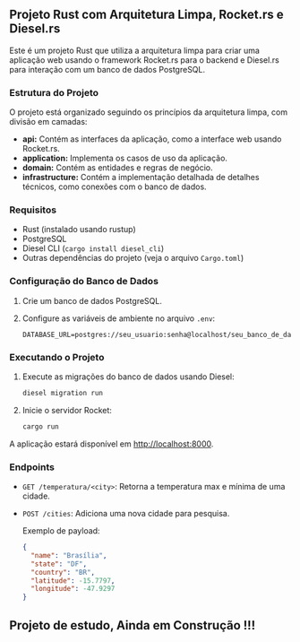 ## Projeto Rust com Arquitetura Limpa, Rocket.rs e Diesel.rs

Este é um projeto Rust que utiliza a arquitetura limpa para criar uma aplicação web usando o framework Rocket.rs para o backend e Diesel.rs para interação com um banco de dados PostgreSQL.

### Estrutura do Projeto

O projeto está organizado seguindo os princípios da arquitetura limpa, com divisão em camadas:

- **api:** Contém as interfaces da aplicação, como a interface web usando Rocket.rs.
- **application:**  Implementa os casos de uso da aplicação.
- **domain:** Contém as entidades e regras de negócio.
- **infrastructure:**  Contém a implementação detalhada de detalhes técnicos, como conexões com o banco de dados.

### Requisitos

- Rust (instalado usando rustup)
- PostgreSQL
- Diesel CLI (`cargo install diesel_cli`)
- Outras dependências do projeto (veja o arquivo `Cargo.toml`)

### Configuração do Banco de Dados

1. Crie um banco de dados PostgreSQL.
2. Configure as variáveis de ambiente no arquivo `.env`:

    ```env
    DATABASE_URL=postgres://seu_usuario:senha@localhost/seu_banco_de_dados
    ```

### Executando o Projeto

1. Execute as migrações do banco de dados usando Diesel:

    ```bash
    diesel migration run
    ```

2. Inicie o servidor Rocket:

    ```bash
    cargo run
    ```

A aplicação estará disponível em [http://localhost:8000](http://localhost:8000).

### Endpoints

- `GET /temperatura/<city>`: Retorna a temperatura max e mínima de uma cidade.
- `POST /cities`: Adiciona uma nova cidade para pesquisa.

  Exemplo de payload:
  ```json
  {
    "name": "Brasília",
    "state": "DF",
    "country": "BR",
    "latitude": -15.7797,
    "longitude": -47.9297
  }
  ```


## Projeto de estudo, Ainda em Construção !!!